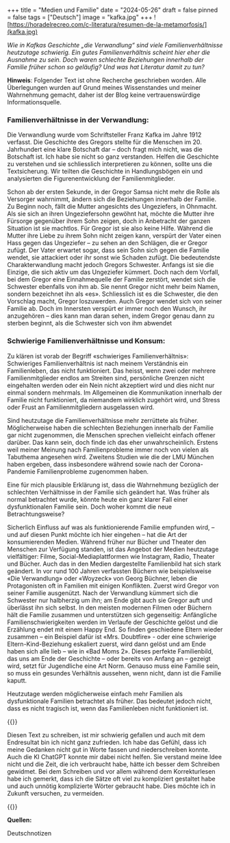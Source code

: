 +++
title = "Medien und Familie"
date = "2024-05-26"
draft = false
pinned = false
tags = ["Deutsch"]
image = "kafka.jpg"
+++
![https://horadelrecreo.com/c-literatura/resumen-de-la-metamorfosis/](kafka.jpg)

*Wie in Kafkas Geschichte „die Verwandlung“ sind viele Familienverhältnisse heutzutage schwierig. Ein gutes Familienverhältnis scheint hier eher die Ausnahme zu sein. Doch waren schlechte Beziehungen innerhalb der Familie früher schon so geläufig? Und was hat Literatur damit zu tun?*

**Hinweis**: Folgender Text ist ohne Recherche geschrieben worden. Alle Überlegungen wurden auf Grund meines Wissenstandes und meiner Wahrnehmung gemacht, daher ist der Blog keine vertrauenswürdige Informationsquelle.

### Familienverhältnisse in der Verwandlung: 



Die Verwandlung wurde vom Schriftsteller Franz Kafka im Jahre 1912 verfasst. Die Geschichte des Gregors stellte für die Menschen im 20. Jahrhundert eine klare Botschaft dar – doch fragt mich nicht, was die Botschaft ist. Ich habe sie nicht so ganz verstanden. Helfen die Geschichte zu verstehen und sie schliesslich interpretieren zu können, sollte uns die Textsicherung.  Wir teilten die Geschichte in Handlungsbögen ein und analysierten die Figurenentwicklung der Familienmitglieder. 

Schon ab der ersten Sekunde, in der Gregor Samsa nicht mehr die Rolle als Versorger wahrnimmt, ändern sich die Beziehungen innerhalb der Familie. Zu Beginn noch, fällt die Mutter angesichts des Ungeziefers, in Ohnmacht. Als sie sich an ihren Ungeziefersohn gewöhnt hat, möchte die Mutter ihre Fürsorge gegenüber ihrem Sohn zeigen, doch in Anbetracht der ganzen Situation ist sie machtlos. Für Gregor ist sie also keine Hilfe. Während die Mutter ihre Liebe zu ihrem Sohn nicht zeigen kann, verspürt der Vater einen Hass gegen das Ungeziefer – zu sehen an den Schlägen, die er Gregor zufügt. Der Vater erwartet sogar, dass sein Sohn sich gegen die Familie wendet, sie attackiert oder ihr sonst wie Schaden zufügt. Die bedeutendste Charakterwandlung macht jedoch Gregors Schwester. Anfangs ist sie die Einzige, die sich aktiv um das Ungeziefer kümmert. Doch nach dem Vorfall, bei dem Gregor eine Einnahmequelle der Familie zerstört, wendet sich die Schwester ebenfalls von ihm ab. Sie nennt Gregor nicht mehr beim Namen, sondern bezeichnet ihn als «es». Schliesslich ist es die Schwester, die den Vorschlag macht, Gregor loszuwerden. Auch Gregor wendet sich von seiner Familie ab. Doch im Innersten verspürt er immer noch den Wunsch, ihr anzugehören – dies kann man daran sehen, indem Gregor genau dann zu sterben beginnt, als die Schwester sich von ihm abwendet 

### Schwierige Familienverhältnisse und Konsum:



Zu klären ist vorab der Begriff «schwieriges Familienverhältnis»: Schwieriges Familienverhältnis ist nach meinem Verständnis ein Familienleben, das nicht funktioniert. Das heisst, wenn zwei oder mehrere Familienmitglieder endlos am Streiten sind, persönliche Grenzen nicht eingehalten werden oder ein Nein nicht akzeptiert wird und dies nicht nur einmal sondern mehrmals. Im Allgemeinen die Kommunikation innerhalb der Familie nicht funktioniert, da niemandem wirklich zugehört wird, und Stress oder Frust an Familienmitgliedern ausgelassen wird. 

Sind heutzutage die Familienverhältnisse mehr zerrüttete als früher. Möglicherweise haben die schlechten Beziehungen innerhalb der Familie gar nicht zugenommen, die Menschen sprechen vielleicht einfach offener darüber. Das kann sein, doch finde ich das eher unwahrscheinlich. Erstens weil meiner Meinung nach Familienprobleme immer noch von vielen als Tabuthema angesehen wird. Zweitens Studien wie die der LMU München haben ergeben, dass insbesondere während sowie nach der Corona-Pandemie Familienprobleme zugenommen haben.  

Eine für mich plausible Erklärung ist, dass die Wahrnehmung bezüglich der schlechten Verhältnisse in der Familie sich geändert hat. Was früher als normal betrachtet wurde, könnte heute ein ganz klarer Fall einer dysfunktionalen Familie sein. Doch woher kommt die neue Betrachtungsweise?

Sicherlich Einfluss auf was als funktionierende Familie empfunden wird, – und auf diesen Punkt möchte ich hier eingehen – hat die Art der konsumierenden Medien. Während früher nur Bücher und Theater den Menschen zur Verfügung standen, ist das Angebot der Medien heutzutage vielfältiger: Filme, Social-Mediaplattformen wie Instagram, Radio, Theater und Bücher. Auch das in den Medien dargestellte Familienbild hat sich stark geändert. In vor rund 100 Jahren verfassten Büchern wie beispielsweise «Die Verwandlung» oder «Woyzeck» von Georg Büchner, leben die Protagonisten oft in Familien mit einigen Konflikten. Zuerst wird Gregor von seiner Familie ausgenützt. Nach der Verwandlung kümmert sich die Schwester nur halbherzig um ihn; am Ende gibt auch sie Gregor auft und überlässt ihn sich selbst. In den meisten modernen Filmen oder Büchern hält die Familie zusammen und unterstützen sich gegenseitig: Anfängliche Familienschwierigkeiten werden im Verlaufe der Geschichte gelöst und die Erzählung endet mit einem Happy End. So finden geschiedene Eltern wieder zusammen – ein Beispiel dafür ist «Mrs. Doubtfire» - oder eine schwierige Eltern-Kind-Beziehung eskaliert zuerst, wird dann gelöst und am Ende haben sich alle lieb – wie in «Bad Moms 2». Dieses perfekte Familienbild, das uns am Ende der Geschichte – oder bereits von Anfang an – gezeigt wird, setzt für Jugendliche eine Art Norm. Genauso muss eine Familie sein, so muss ein gesundes Verhältnis aussehen, wenn nicht, dann ist die Familie kaputt. 

Heutzutage werden möglicherweise einfach mehr Familien als dysfunktionale Familien betrachtet als früher. Das bedeutet jedoch nicht, dass es nicht tragisch ist, wenn das Familienleben nicht funktioniert ist.

{{<box title= "Text über Text">}}

Diesen Text zu schreiben, ist mir schwierig gefallen und auch mit dem Endresultat bin ich nicht ganz zufrieden. Ich habe das Gefühl, dass ich meine Gedanken nicht gut in Worte fassen und niederschreiben konnte. Auch die KI ChatGPT konnte mir dabei nicht helfen. Sie verstand meine Idee nicht und die Zeit, die ich verbraucht habe, hätte ich besser dem Schreiben gewidmet. Bei dem Schreiben und vor allem während dem Korrekturlesen habe ich gemerkt, dass ich die Sätze oft viel zu kompliziert gestaltet habe und auch unnötig komplizierte Wörter gebraucht habe. Dies möchte ich in Zukunft versuchen, zu vermeiden.  

{{</box>}}

**Quellen:** 

Deutschnotizen